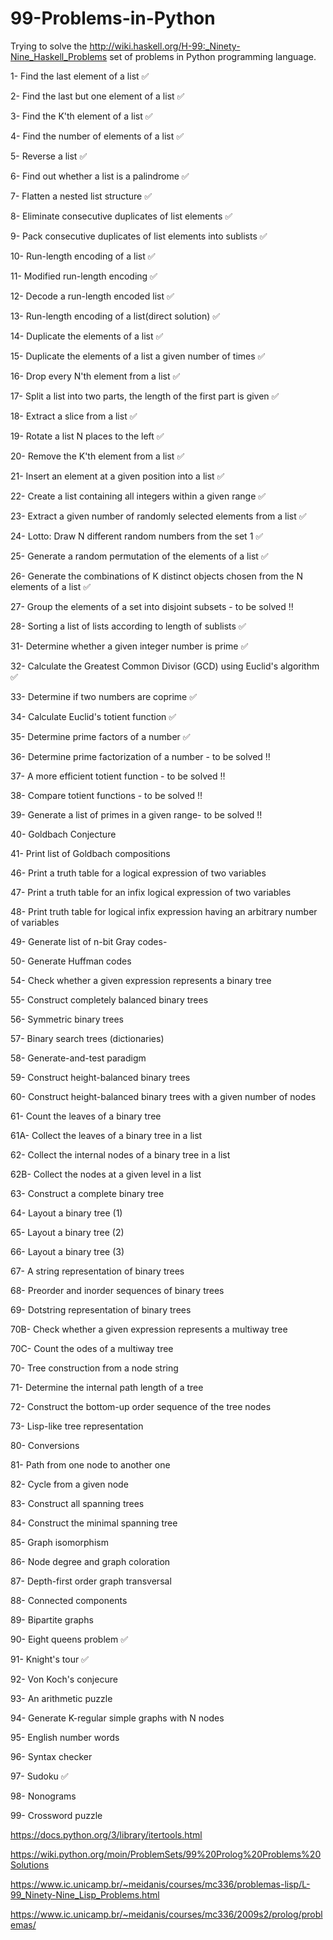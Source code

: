 # 99-Problems-in-Python
Trying to solve the http://wiki.haskell.org/H-99:_Ninety-Nine_Haskell_Problems set of problems in Python programming language.

 1- Find the last element of a list ✅
 
 2- Find the last but one element of a list ✅

 3- Find the K'th element of a list ✅
 
 4- Find the number of elements of a list ✅
 
 5- Reverse a list ✅
 
 6- Find out whether a list is a palindrome ✅
 
 7- Flatten a nested list structure ✅
 
 8- Eliminate consecutive duplicates of list elements ✅
 
 9- Pack consecutive duplicates of list elements into sublists ✅
 
 10- Run-length encoding of a list ✅

 11- Modified run-length encoding ✅
 
 12- Decode a run-length encoded list ✅
 
 13- Run-length encoding of a list(direct solution) ✅
 
 14- Duplicate the elements of a list ✅
 
 15- Duplicate the elements of a list a given number of times ✅
 
 16- Drop every N'th element from a list ✅
 
 17- Split a list into two parts, the length of the first part is given ✅
 
 18- Extract a slice from a list ✅
 
 19- Rotate a list N places to the left ✅
 
 20- Remove the K'th element from a list ✅
 
 21- Insert an element at a given position into a list ✅
 
 22- Create a list containing all integers within a given range ✅
 
 23- Extract a given number of randomly selected elements from a list ✅
 
 24- Lotto: Draw N different random numbers from the set 1 ✅
 
 25- Generate a random permutation of the elements of a list ✅
 
 26- Generate the combinations of K distinct objects chosen from the N elements of a list ✅
 
 27- Group the elements of a set into disjoint subsets - to be solved ‼️
 
 28- Sorting a list of lists according to length of sublists ✅
 
 31- Determine whether a given integer number is prime ✅
 
 32- Calculate the Greatest Common Divisor (GCD) using Euclid's algorithm ✅
 
 33- Determine if two numbers are coprime ✅
 
 34- Calculate Euclid's totient function ✅
 
 35- Determine prime factors of a number ✅
 
 36- Determine prime factorization of a number - to be solved ‼️
 
 37- A more efficient totient function - to be solved ‼️
 
 38- Compare totient functions - to be solved ‼️
 
 39- Generate a list of primes in a given range- to be solved ‼️
 
 40- Goldbach Conjecture
 
 41- Print list of Goldbach compositions
 
 46- Print a truth table for a logical expression of two variables
 
 47- Print a truth table for an infix logical expression of two variables
 
 48- Print truth table for logical infix expression having an arbitrary number of variables
 
 49- Generate list of n-bit Gray codes-
 
 50- Generate Huffman codes
 
 54- Check whether a given expression represents a binary tree
 
 55- Construct completely balanced binary trees
 
 56- Symmetric binary trees
 
 57- Binary search trees (dictionaries)
 
 58- Generate-and-test paradigm
 
 59- Construct height-balanced binary trees
 
 60- Construct height-balanced binary trees with a given number of nodes
 
 61- Count the leaves of a binary tree
 
 61A- Collect the leaves of a binary tree in a list
 
 62- Collect the internal nodes of a binary tree in a list
 
 62B- Collect the nodes at a given level in a list
 
 63- Construct a complete binary tree

 64- Layout a binary tree (1)

 65- Layout a binary tree (2)

 66- Layout a binary tree (3)

 67- A string representation of binary trees

 68- Preorder and inorder sequences of binary trees

 69- Dotstring representation of binary trees

 70B- Check whether a given expression represents a multiway tree

 70C- Count the odes of a multiway tree

 70- Tree construction from a node string

 71- Determine the internal path length of a tree

 72- Construct the bottom-up order sequence of the tree nodes

 73- Lisp-like tree representation

 80- Conversions

 81- Path from one node to another one

 82- Cycle from a given node

 83- Construct all spanning trees

 84- Construct the minimal spanning tree

 85- Graph isomorphism

 86- Node degree and graph coloration

 87- Depth-first order graph transversal

 88- Connected components

 89- Bipartite graphs

 90- Eight queens problem ✅

 91- Knight's tour ✅

 92- Von Koch's conjecure

 93- An arithmetic puzzle

 94- Generate K-regular simple graphs with N nodes

 95- English number words

 96- Syntax checker

 97- Sudoku ✅

 98- Nonograms

 99- Crossword puzzle


https://docs.python.org/3/library/itertools.html

https://wiki.python.org/moin/ProblemSets/99%20Prolog%20Problems%20Solutions

https://www.ic.unicamp.br/~meidanis/courses/mc336/problemas-lisp/L-99_Ninety-Nine_Lisp_Problems.html

https://www.ic.unicamp.br/~meidanis/courses/mc336/2009s2/prolog/problemas/

